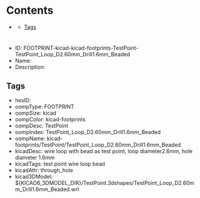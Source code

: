 



Contents
========

* [](#)
	* [Tags](#tags)

# 

- ID: FOOTPRINT-kicad-kicad-footprints-TestPoint-TestPoint_Loop_D2.60mm_Drill1.6mm_Beaded
- Name: 
- Description: 

## Tags

- hexID: 
- oompType: FOOTPRINT
- oompSize: kicad
- oompColor: kicad-footprints
- oompDesc: TestPoint
- oompIndex: TestPoint_Loop_D2.60mm_Drill1.6mm_Beaded
- oompName: kicad-footprints/TestPoint/TestPoint_Loop_D2.60mm_Drill1.6mm_Beaded
- kicadDesc: wire loop with bead as test point, loop diameter2.6mm, hole diameter 1.6mm
- kicadTags: test point wire loop bead
- kicadAttr: through_hole
- kicad3DModel: ${KICAD6_3DMODEL_DIR}/TestPoint.3dshapes/TestPoint_Loop_D2.60mm_Drill1.6mm_Beaded.wrl
